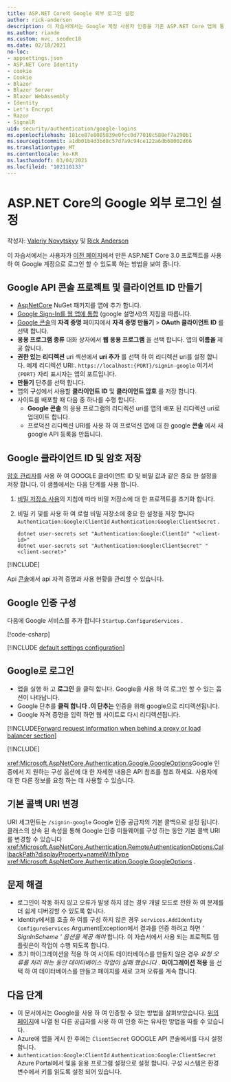 ```yaml
---
title: ASP.NET Core의 Google 외부 로그인 설정
author: rick-anderson
description: 이 자습서에서는 Google 계정 사용자 인증을 기존 ASP.NET Core 앱에 통합 하는 방법을 보여 줍니다.
ms.author: riande
ms.custom: mvc, seodec18
ms.date: 02/18/2021
no-loc:
- appsettings.json
- ASP.NET Core Identity
- cookie
- Cookie
- Blazor
- Blazor Server
- Blazor WebAssembly
- Identity
- Let's Encrypt
- Razor
- SignalR
uid: security/authentication/google-logins
ms.openlocfilehash: 181ce87e8085839e0fcc0d77010c588ef7a290b1
ms.sourcegitcommit: a1db01b4d3bd8c57d7a9c94ce122a6db68002d66
ms.translationtype: MT
ms.contentlocale: ko-KR
ms.lasthandoff: 03/04/2021
ms.locfileid: "102110133"
---
```

# <a name="google-external-login-setup-in-aspnet-core"></a>ASP.NET Core의 Google 외부 로그인 설정

작성자: [Valeriy Novytskyy](https://github.com/01binary) 및 [Rick Anderson](https://twitter.com/RickAndMSFT)

이 자습서에서는 사용자가 [이전 페이지](xref:security/authentication/social/index)에서 만든 ASP.NET Core 3.0 프로젝트를 사용 하 여 Google 계정으로 로그인 할 수 있도록 하는 방법을 보여 줍니다.

## <a name="create-a-google-api-console-project-and-client-id"></a>Google API 콘솔 프로젝트 및 클라이언트 ID 만들기

* [AspNetCore](https://www.nuget.org/packages/Microsoft.AspNetCore.Authentication.Google) NuGet 패키지를 앱에 추가 합니다.
* [Google Sign-In를 웹 앱에 통합](https://developers.google.com/identity/sign-in/web/sign-in) (google 설명서)의 지침을 따릅니다.
* [Google 콘솔](https://console.developers.google.com/apis/credentials)의 **자격 증명** 페이지에서 **자격 증명 만들기**  >  **OAuth 클라이언트 ID** 를 선택 합니다.
* **응용 프로그램 종류** 대화 상자에서 **웹 응용 프로그램** 을 선택 합니다. 앱의 **이름을** 제공 합니다.
* **권한 있는 리디렉션** uri 섹션에서 **uri 추가** 를 선택 하 여 리디렉션 uri를 설정 합니다. 예제 리디렉션 URI:. `https://localhost:{PORT}/signin-google` 여기서 `{PORT}` 자리 표시자는 앱의 포트입니다.
* **만들기** 단추를 선택 합니다.
* 앱의 구성에서 사용할 **클라이언트 ID** 및 **클라이언트 암호** 를 저장 합니다.
* 사이트를 배포할 때 다음 중 하나를 수행 합니다.
  * **Google 콘솔** 의 응용 프로그램의 리디렉션 uri를 앱의 배포 된 리디렉션 uri로 업데이트 합니다.
  * 프로덕션 리디렉션 URI를 사용 하 여 프로덕션 앱에 대 한 google **콘솔** 에서 새 google API 등록을 만듭니다.

## <a name="store-the-google-client-id-and-secret"></a>Google 클라이언트 ID 및 암호 저장

[암호 관리자](xref:security/app-secrets)를 사용 하 여 GOOGLE 클라이언트 ID 및 비밀 값과 같은 중요 한 설정을 저장 합니다. 이 샘플에서는 다음 단계를 사용 합니다.

1. [비밀 저장소 사용](xref:security/app-secrets#enable-secret-storage)의 지침에 따라 비밀 저장소에 대 한 프로젝트를 초기화 합니다.
1. 비밀 키 및를 사용 하 여 로컬 비밀 저장소에 중요 한 설정을 저장 합니다 `Authentication:Google:ClientId` `Authentication:Google:ClientSecret` .

    ```dotnetcli
    dotnet user-secrets set "Authentication:Google:ClientId" "<client-id>"
    dotnet user-secrets set "Authentication:Google:ClientSecret" "<client-secret>"
    ```

[!INCLUDE[](~/includes/environmentVarableColon.md)]

Api [콘솔](https://console.developers.google.com/apis/dashboard)에서 api 자격 증명과 사용 현황을 관리할 수 있습니다.

## <a name="configure-google-authentication"></a>Google 인증 구성

다음에 Google 서비스를 추가 합니다 `Startup.ConfigureServices` .

[!code-csharp[](~/security/authentication/social/social-code/3.x/StartupGoogle3x.cs?highlight=11-19)]

[!INCLUDE [default settings configuration](includes/default-settings2-2.md)]

## <a name="sign-in-with-google"></a>Google로 로그인

* 앱을 실행 하 고 **로그인** 을 클릭 합니다. Google을 사용 하 여 로그인 할 수 있는 옵션이 나타납니다.
* Google 단추를 **클릭 합니다 .이 단추는** 인증을 위해 google으로 리디렉션됩니다.
* Google 자격 증명을 입력 하면 웹 사이트로 다시 리디렉션됩니다.

[!INCLUDE[Forward request information when behind a proxy or load balancer section](includes/forwarded-headers-middleware.md)]

[!INCLUDE[](includes/chain-auth-providers.md)]

<xref:Microsoft.AspNetCore.Authentication.Google.GoogleOptions>Google 인증에서 지 원하는 구성 옵션에 대 한 자세한 내용은 API 참조를 참조 하세요. 사용자에 대 한 다른 정보를 요청 하는 데 사용할 수 있습니다.

## <a name="change-the-default-callback-uri"></a>기본 콜백 URI 변경

URI 세그먼트는 `/signin-google` Google 인증 공급자의 기본 콜백으로 설정 됩니다. 클래스의 상속 된 속성을 통해 Google 인증 미들웨어를 구성 하는 동안 기본 콜백 URI를 변경할 수 있습니다 <xref:Microsoft.AspNetCore.Authentication.RemoteAuthenticationOptions.CallbackPath?displayProperty=nameWithType> <xref:Microsoft.AspNetCore.Authentication.Google.GoogleOptions> .

## <a name="troubleshooting"></a>문제 해결

* 로그인이 작동 하지 않고 오류가 발생 하지 않는 경우 개발 모드로 전환 하 여 문제를 더 쉽게 디버깅할 수 있도록 합니다.
* Identity에서를 호출 하 여를 구성 하지 않은 경우 `services.AddIdentity` `ConfigureServices` ArgumentException에서 결과를 인증 하려고 하면 *' SignInScheme ' 옵션을 제공 해야* 합니다. 이 자습서에서 사용 되는 프로젝트 템플릿은이 작업이 수행 되도록 합니다.
* 초기 마이그레이션을 적용 하 여 사이트 데이터베이스를 만들지 않은 경우 *요청 오류를 처리 하는 동안 데이터베이스 작업이 실패 했습니다* . **마이그레이션 적용** 을 선택 하 여 데이터베이스를 만들고 페이지를 새로 고쳐 오류를 계속 합니다.

## <a name="next-steps"></a>다음 단계

* 이 문서에서는 Google을 사용 하 여 인증할 수 있는 방법을 살펴보았습니다. [위의 페이지](xref:security/authentication/social/index)에 나열 된 다른 공급자를 사용 하 여 인증 하는 유사한 방법을 따를 수 있습니다.
* Azure에 앱을 게시 한 후에는 `ClientSecret` GOOGLE API 콘솔에서를 다시 설정 합니다.
* `Authentication:Google:ClientId` `Authentication:Google:ClientSecret` Azure Portal에서 및을 응용 프로그램 설정으로 설정 합니다. 구성 시스템은 환경 변수에서 키를 읽도록 설정 되어 있습니다.
